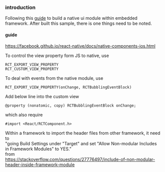 ### introduction
Following this [guide](https://facebook.github.io/react-native/docs/native-components-ios.html) to build a native ui module within embedded framework. After built this sample, there is one things need to be noted.

#### guide
https://facebook.github.io/react-native/docs/native-components-ios.html

To control the view property form JS to native, use 
```
RCT_EXPORT_VIEW_PROPERTY
RCT_CUSTOM_VIEW_PROPERTY
```

To deal with events from the native module, use 
```
RCT_EXPORT_VIEW_PROPERTY(onChange, RCTBubblingEventBlock)
```

Add below line into the custom view
```
@property (nonatomic, copy) RCTBubblingEventBlock onChange;
```
which also require  
```
#import <React/RCTComponent.h>
```

Within a framework to import the header files from other framework, it need to   
"going Build Settings under "Target" and set "Allow Non-modular Includes in Framework Modules" to YES."  
from  
https://stackoverflow.com/questions/27776497/include-of-non-modular-header-inside-framework-module

